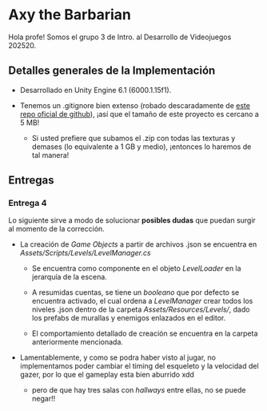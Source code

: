 # Axy the Barbarian

Hola profe! Somos el grupo 3 de Intro. al Desarrollo de Videojuegos 202520.

## Detalles generales de la Implementación

* Desarrollado en Unity Engine 6.1 (6000.1.15f1).

* Tenemos un .gitignore bien extenso (robado descaradamente de [este repo oficial de github](https://github.com/github/gitignore/blob/main/Unity.gitignore)), ¡así que el tamaño de este proyecto es cercano a 5 MB!

    * Si usted prefiere que subamos el .zip con todas las texturas y demases (lo equivalente a 1 GB y medio), ¡entonces lo haremos de tal manera!

## Entregas

### Entrega 4

Lo siguiente sirve a modo de solucionar **posibles dudas** que puedan surgir al momento de la corrección.

* La creación de *Game Objects* a partir de archivos .json se encuentra en *Assets/Scripts/Levels/LevelManager.cs*

    * Se encuentra como componente en el objeto *LevelLoader* en la jerarquía de la escena.

    * A resumidas cuentas, se tiene un *booleano* que por defecto se encuentra activado, el cual ordena a *LevelManager* crear todos los niveles .json dentro de la carpeta *Assets/Resources/Levels/*, dado los prefabs de murallas y enemigos enlazados en el editor.

    * El comportamiento detallado de creación se encuentra en la carpeta anteriormente mencionada.

* Lamentablemente, y como se podra haber visto al jugar, no implementamos poder cambiar el timing del esqueleto y la velocidad del gazer, por lo que el gameplay esta bien aburrido xdd 

    * pero de que hay tres salas con *hallways* entre ellas, no se puede negar!!